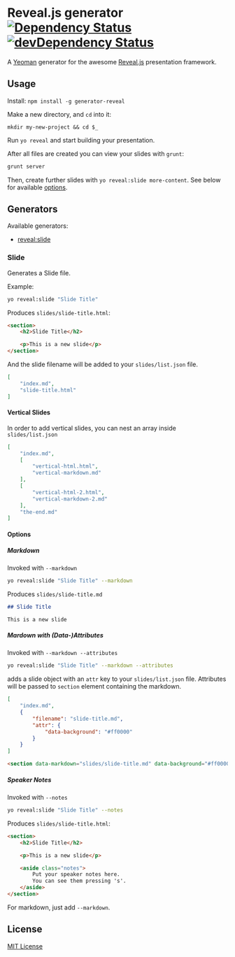 # Reveal.js generator [![Dependency Status](https://david-dm.org/slara/generator-reveal.png)](https://david-dm.org/slara/generator-reveal) [![devDependency Status](https://david-dm.org/slara/generator-reveal/dev-status.png)](https://david-dm.org/slara/generator-reveal#info=devDependencies)

A [Yeoman](http://yeoman.io) generator for the awesome [Reveal.js](http://lab.hakim.se/reveal-js/) presentation framework.

## Usage

Install:  `npm install -g generator-reveal`

Make a new directory, and `cd` into it:
```
mkdir my-new-project && cd $_
```

Run `yo reveal` and start building your presentation.

After all files are created you can view your slides with `grunt`:

```bash
grunt server
```

Then, create further slides with `yo reveal:slide more-content`. See below for available [options](#options).

## Generators

Available generators:

* [reveal:slide](#slide)

### Slide
Generates a Slide file.

Example:
```bash
yo reveal:slide "Slide Title"
```

Produces `slides/slide-title.html`:

```html
<section>
    <h2>Slide Title</h2>

    <p>This is a new slide</p>
</section>

```

And the slide filename will be added to your `slides/list.json` file.

```json
[
    "index.md",
    "slide-title.html"
]
```

#### Vertical Slides

In order to add vertical slides, you can nest an array inside `slides/list.json`

```json
[
    "index.md",
    [
        "vertical-html.html",
        "vertical-markdown.md"
    ],
    [
        "vertical-html-2.html",
        "vertical-markdown-2.md"
    ],
    "the-end.md"
]
```

#### Options

##### Markdown

Invoked with `--markdown`

```bash
yo reveal:slide "Slide Title" --markdown
```
Produces `slides/slide-title.md`

```markdown
## Slide Title

This is a new slide
```

##### Mardown with (Data-)Attributes

Invoked with `--markdown --attributes`

```bash
yo reveal:slide "Slide Title" --markdown --attributes
```
adds a slide object with an `attr` key to your `slides/list.json` file. Attributes will be passed to `section` element containing the markdown.

```json
[
    "index.md",
    {
        "filename": "slide-title.md",
        "attr": {
            "data-background": "#ff0000"
        }
    }
]
```

```html
<section data-markdown="slides/slide-title.md" data-background="#ff0000"></section>
```

##### Speaker Notes

Invoked with `--notes`

```bash
yo reveal:slide "Slide Title" --notes
```

Produces `slides/slide-title.html`:

```html
<section>
    <h2>Slide Title</h2>

    <p>This is a new slide</p>

    <aside class="notes">
        Put your speaker notes here.
        You can see them pressing 's'.
    </aside>
</section>

```
For markdown, just add `--markdown`.

## License
[MIT License](http://en.wikipedia.org/wiki/MIT_License)
